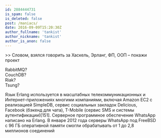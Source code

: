 ```yaml
---
id: 2884444731
is_spam: false
is_deleted: false
post: /maniacs/
date: 2016-09-09T15:20:30Z
author_fullname: 'tankist'
author_nickname: 'tankist'
author_is_anon: false
---
```


<p>&gt;&gt; Словом, взялся говорить за Хаскель, Эрланг, ФП, ООП – покажи проект</p><p>RabbitMQ?<br>CouchDB?<br>Riak?<br>Tsung?</p><p>Язык Erlang используется в масштабных телекоммуникационных и Интернет-приложениях многими компаниями, включая Amazon EC2 с реализацией SimpleDB, сервис социальных закладок Delicious, Facebook (бэкенд для чата), T-Mobile (сервис SMS и системы аутентификации)[151]. Серверное программное обеспечение WhatsApp написано на Erlang. В январе 2012 года серверы WhatsApp под FreeBSD с 96 ГБ оперативной памяти смогли обрабатывать от 1 до 2,8 миллионов соединений</p>
